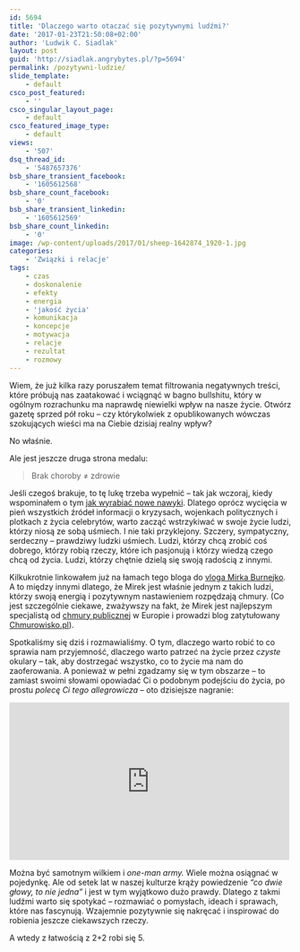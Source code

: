 ```yaml
---
id: 5694
title: 'Dlaczego warto otaczać się pozytywnymi ludźmi?'
date: '2017-01-23T21:50:08+02:00'
author: 'Ludwik C. Siadlak'
layout: post
guid: 'http://siadlak.angrybytes.pl/?p=5694'
permalink: /pozytywni-ludzie/
slide_template:
    - default
csco_post_featured:
    - ''
csco_singular_layout_page:
    - default
csco_featured_image_type:
    - default
views:
    - '507'
dsq_thread_id:
    - '5487657376'
bsb_share_transient_facebook:
    - '1605612568'
bsb_share_count_facebook:
    - '0'
bsb_share_transient_linkedin:
    - '1605612569'
bsb_share_count_linkedin:
    - '0'
image: /wp-content/uploads/2017/01/sheep-1642874_1920-1.jpg
categories:
    - 'Związki i relacje'
tags:
    - czas
    - doskonalenie
    - efekty
    - energia
    - 'jakość życia'
    - komunikacja
    - koncepcje
    - motywacja
    - relacje
    - rezultat
    - rozmowy
---
```


Wiem, że już kilka razy poruszałem temat filtrowania negatywnych treści, które próbują nas zaatakować i wciągnąć w bagno bullshitu, który w ogólnym rozrachunku ma naprawdę niewielki wpływ na nasze życie. Otwórz gazetę sprzed pół roku – czy którykolwiek z opublikowanych wówczas szokujących wieści ma na Ciebie dzisiaj realny wpływ?

No właśnie.

Ale jest jeszcze druga strona medalu:

> Brak choroby ≠ zdrowie

Jeśli czegoś brakuje, to tę lukę trzeba wypełnić – tak jak wczoraj, kiedy wspominałem o tym [jak wyrabiać nowe nawyki](http://personaldevelopment.pl/jak-zrezygnowac-z-facebooka/). Dlatego oprócz wycięcia w pień wszystkich źródeł informacji o kryzysach, wojenkach politycznych i plotkach z życia celebrytów, warto zacząć wstrzykiwać w swoje życie ludzi, którzy niosą ze sobą uśmiech. I nie taki przyklejony. Szczery, sympatyczny, serdeczny – prawdziwy ludzki uśmiech. Ludzi, którzy chcą zrobić coś dobrego, którzy robią rzeczy, które ich pasjonują i którzy wiedzą czego chcą od życia. Ludzi, którzy chętnie dzielą się swoją radością z innymi.

Kilkukrotnie linkowałem już na łamach tego bloga do [vloga Mirka Burnejko](https://www.youtube.com/channel/UCwmFNbGnBeEy9nTt42F4WHw). A to między innymi dlatego, że Mirek jest właśnie jednym z takich ludzi, którzy swoją energią i pozytywnym nastawieniem rozpędzają chmury. (Co jest szczególnie ciekawe, zważywszy na fakt, że Mirek jest najlepszym specjalistą od [chmury publicznej](https://www.wikiwand.com/en/Cloud_computing#/Public_cloud) w Europie i prowadzi blog zatytułowany [Chmurowisko.pl](http://chmurowisko.pl)).

Spotkaliśmy się dziś i rozmawialiśmy. O tym, dlaczego warto robić to co sprawia nam przyjemność, dlaczego warto patrzeć na życie przez *czyste* okulary – tak, aby dostrzegać wszystko, co to życie ma nam do zaoferowania. A ponieważ w pełni zgadzamy się w tym obszarze – to zamiast swoimi słowami opowiadać Ci o podobnym podejściu do życia, po prostu *polecę Ci tego allegrowicza* – oto dzisiejsze nagranie:

<iframe allow="accelerometer; autoplay; clipboard-write; encrypted-media; gyroscope; picture-in-picture; web-share" allowfullscreen="" frameborder="0" height="281" loading="lazy" referrerpolicy="strict-origin-when-cross-origin" src="https://www.youtube.com/embed/9BizJH-_nqM?start=337&feature=oembed" title="robię tylko to co sprawia mi PRZYJEMNOŚĆ - oto dlaczego" width="500"></iframe>

Można być samotnym wilkiem i *one-man army.* Wiele można osiągnać w pojedynkę. Ale od setek lat w naszej kulturze krąży powiedzenie *“co dwie głowy, to nie jedna”* i jest w tym wyjątkowo dużo prawdy. Dlatego z takmi ludźmi warto się spotykać – rozmawiać o pomysłach, ideach i sprawach, które nas fascynują. Wzajemnie pozytywnie się nakręcać i inspirować do robienia jeszcze ciekawszych rzeczy.

A wtedy z łatwością z 2+2 robi się 5.
